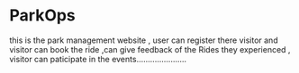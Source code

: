 # ParkOps
this is the park management website , user can register there visitor and visitor can book the ride ,can give feedback of the Rides they experienced , visitor can paticipate in the events......................
